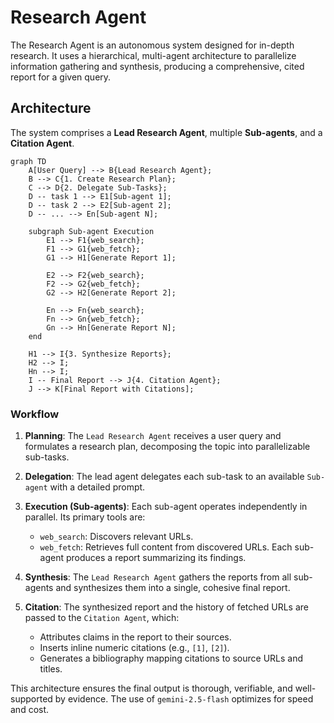 # Research Agent

The Research Agent is an autonomous system designed for in-depth research. It uses a hierarchical, multi-agent architecture to parallelize information gathering and synthesis, producing a comprehensive, cited report for a given query.

## Architecture

The system comprises a **Lead Research Agent**, multiple **Sub-agents**, and a **Citation Agent**.

```mermaid
graph TD
    A[User Query] --> B{Lead Research Agent};
    B --> C{1. Create Research Plan};
    C --> D{2. Delegate Sub-Tasks};
    D -- task 1 --> E1[Sub-agent 1];
    D -- task 2 --> E2[Sub-agent 2];
    D -- ... --> En[Sub-agent N];

    subgraph Sub-agent Execution
        E1 --> F1{web_search};
        F1 --> G1{web_fetch};
        G1 --> H1[Generate Report 1];

        E2 --> F2{web_search};
        F2 --> G2{web_fetch};
        G2 --> H2[Generate Report 2];

        En --> Fn{web_search};
        Fn --> Gn{web_fetch};
        Gn --> Hn[Generate Report N];
    end

    H1 --> I{3. Synthesize Reports};
    H2 --> I;
    Hn --> I;
    I -- Final Report --> J{4. Citation Agent};
    J --> K[Final Report with Citations];

```

### Workflow

1.  **Planning**: The `Lead Research Agent` receives a user query and formulates a research plan, decomposing the topic into parallelizable sub-tasks.

2.  **Delegation**: The lead agent delegates each sub-task to an available `Sub-agent` with a detailed prompt.

3.  **Execution (Sub-agents)**: Each sub-agent operates independently in parallel. Its primary tools are:

    - `web_search`: Discovers relevant URLs.
    - `web_fetch`: Retrieves full content from discovered URLs.
      Each sub-agent produces a report summarizing its findings.

4.  **Synthesis**: The `Lead Research Agent` gathers the reports from all sub-agents and synthesizes them into a single, cohesive final report.

5.  **Citation**: The synthesized report and the history of fetched URLs are passed to the `Citation Agent`, which:
    - Attributes claims in the report to their sources.
    - Inserts inline numeric citations (e.g., `[1]`, `[2]`).
    - Generates a bibliography mapping citations to source URLs and titles.

This architecture ensures the final output is thorough, verifiable, and well-supported by evidence. The use of `gemini-2.5-flash` optimizes for speed and cost.
